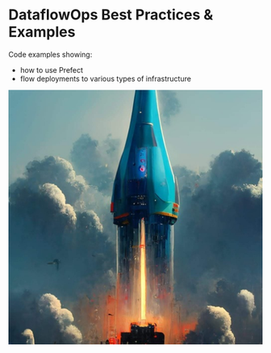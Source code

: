 # DataflowOps Best Practices & Examples
Code examples showing:
- how to use Prefect
- flow deployments to various types of infrastructure

![](docs/rocket_live_data_stack_50.jpeg)
